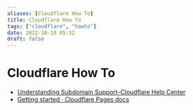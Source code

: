 ```yaml
---
aliases: [Cloudflare How To]
title: Cloudflare How To
tags: ["cloudflare", "howto"]
date: 2022-10-18 05:32
draft: false
---
```


# Cloudflare How To

- [Understanding Subdomain Support–Cloudflare Help Center](https://support.cloudflare.com/hc/en-us/articles/360026440252-Understanding-Subdomain-Support)
- [Getting started · Cloudflare Pages docs](https://developers.cloudflare.com/pages/getting-started)

